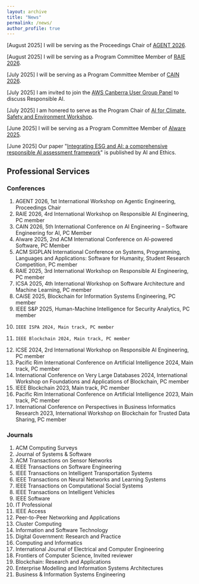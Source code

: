 ```yaml
---
layout: archive
title: "News"
permalink: /news/
author_profile: true
---
```

[August 2025] I will be serving as the Proceedings Chair of [AGENT 2026](https://conf.researchr.org/home/icse-2026/agent-2026). 

[August 2025] I will be serving as a Program Committee Member of [RAIE 2026](https://conf.researchr.org/home/icse-2026/raie-2026).

[July 2025] I will be serving as a Program Committee Member of [CAIN 2026](https://conf.researchr.org/home/cain-2026).

[July 2025] I am invited to join the [AWS Canberra User Group Panel](https://www.meetup.com/awscbr/events/309077067/) to discuss Responsible AI.

[July 2025] I am honered to serve as the Program Chair of [AI for Climate, Safety and Environment Workshop](https://events.humanitix.com/ai4good-2025).

[June 2025] I will be serving as a Program Committee Member of [AIware 2025](https://2025.aiwareconf.org/).

[June 2025] Our paper "[Integrating ESG and AI: a comprehensive responsible AI assessment framework](https://link.springer.com/article/10.1007/s43681-025-00741-5)" is published by AI and Ethics.

##  Professional Services

### Conferences
1.  AGENT 2026, 1st International Workshop on Agentic Engineering, Proceedings Chair
2.  RAIE 2026, 4rd International Workshop on Responsible AI Engineering, PC member
3.  CAIN 2026, 5th International Conference on AI Engineering – Software Engineering for AI, PC Member
4.  AIware 2025, 2nd ACM International Conference on AI-powered Software, PC Member
5.  ACM SIGPLAN International Conference on Systems, Programming, Languages and Applications: Software for Humanity, Student Research Competition, PC member
6.  RAIE 2025, 3rd International Workshop on Responsible AI Engineering, PC member
7.  ICSA 2025, 4th International Workshop on Software Architecture and Machine Learning, PC member
8. 	CAiSE 2025, Blockchain for Information Systems Engineering, PC member
9. 	IEEE S&P 2025, Human-Machine Intelligence for Security Analytics, PC member
10. 	IEEE ISPA 2024, Main track, PC member
11. 	IEEE Blockchain 2024, Main track, PC member
12. ICSE 2024, 2rd International Workshop on Responsible AI Engineering, PC member
13. Pacific Rim International Conference on Artificial Intelligence 2024, Main track, PC member
14. International Conference on Very Large Databases 2024, International Workshop on Foundations and Applications of Blockchain, PC member
15. IEEE Blockchain 2023, Main track, PC member
16. Pacific Rim International Conference on Artificial Intelligence 2023, Main track, PC member
17. International Conference on Perspectives in Business Informatics Research 2023, ​International Workshop on Blockchain for Trusted Data Sharing, PC member

### Journals

1. ACM Computing Surveys
2. Journal of Systems & Software
3. ACM Transactions on Sensor Networks
4. IEEE Transactions on Software Engineering
5. IEEE Transactions on Intelligent Transportation Systems
6. IEEE Transactions on Neural Networks and Learning Systems
7. IEEE Transactions on Computational Social Systems
8. IEEE Transactions on Intelligent Vehicles
9. IEEE Software
10. IT Professional
11. IEEE Access
12. Peer-to-Peer Networking and Applications
13. Cluster Computing
14. Information and Software Technology
15. Digital Government: Research and Practice
16. Computing and Informatics
17. International Journal of Electrical and Computer Engineering
18. Frontiers of Computer Science, Invited reviewer
19. Blockchain: Research and Applications
20. Enterprise Modelling and Information Systems Architectures
21. Business & Information Systems Engineering

